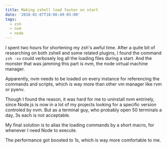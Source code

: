 ```yaml
---
title: Making zshell load faster on start
date: '2018-01-07T18:06:49-05:00'
tags:
  - zsh
  - nvm
  - node
---
```

I spent two hours for shortening my zsh's awful time. After a quite bit of researching on both zshell and some related plugins, I found the command `zsh -xv` could verbosely log all the loading files during a start. And the monster that was jamming this part is nvm, the node virtual machine manager. 

Apparently, nvm needs to be loaded on every instance for referencing the commands and scripts, which is way more than other vm manager like rvm or pyenv. 

Though I found the reason, it was hard for me to uninstall nvm entrirely, since Node.js is now in a lot of my projects looking for a specific version controled by nvm. But as a terminal guy, who probably open 50 terminals a day, 3s each is not acceptable. 

My final solution is to alias the loading commands by a short macro, for whenever I need Node to execute.


The performance got boosted to 1s, which is way more comfortable to me.

